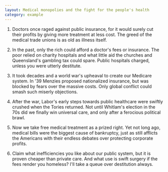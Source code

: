 ```yaml
---
layout: Medical monopolies and the fight for the people's health
category: example
---
```


1. Doctors once raged against public insurance, for it would surely cut their profits by giving more treatment at less cost. The greed of the medical trade unions is as old as illness itself.

2. In the past, only the rich could afford a doctor's fees or insurance. The poor relied on charity hospitals and what little aid the churches and Queensland's gambling tax could spare. Public hospitals charged, unless you were utterly destitute.

3. It took decades and a world war's upheaval to create our Medicare system. In '39 Menzies proposed nationalized insurance, but was blocked by fears over the massive costs. Only global conflict could smash such miserly objections.

4. After the war, Labor's early steps towards public healthcare were swiftly crushed when the Tories returned. Not until Whitlam's election in the 70s did we finally win universal care, and only after a ferocious political brawl.

5. Now we take free medical treatment as a prized right. Yet not long ago, medical bills were the biggest cause of bankruptcy, just as still afflicts the Americans with their endless debates over protecting corporate profits.

6. Claim what inefficiencies you like about our public system, but it is proven cheaper than private care. And what use is swift surgery if the fees render you homeless? I'll take a queue over destitution always.